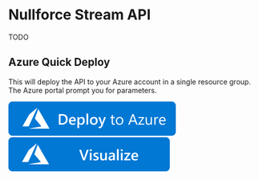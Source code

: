 # Nullforce Stream API

TODO

## Azure Quick Deploy

This will deploy the API to your Azure account in a single resource group. The Azure portal prompt you for parameters.

[![Deploy To Azure](https://raw.githubusercontent.com/Azure/azure-quickstart-templates/master/1-CONTRIBUTION-GUIDE/images/deploytoazure.svg?sanitize=true)](https://portal.azure.com/#create/Microsoft.Template/uri/https%3A%2F%2Fraw.githubusercontent.com%2Fnullforce-streaming%2Fstream-api%2Fmain%2Farm%2Fsimple%2Fazuredeploy.json) [![Visualize](https://raw.githubusercontent.com/Azure/azure-quickstart-templates/master/1-CONTRIBUTION-GUIDE/images/visualizebutton.svg?sanitize=true)](http://armviz.io/#/?load=https%3A%2F%2Fraw.githubusercontent.com%2Fnullforce-streaming%2Fstream-api%2Fmain%2Farm%2Fsimple%2Fazuredeploy.json)
